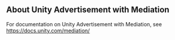 ## About Unity Advertisement with Mediation
For documentation on Unity Advertisement with Mediation, see https://docs.unity.com/mediation/
